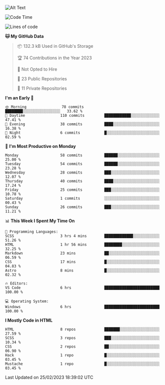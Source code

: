 ![Alt Text](https://media0.giphy.com/media/H48YKEw3fXrcvIF2xE/200w.gif?cid=82a1493badypnrqv7no5k2m47eq0kdlkwed89qw5z8bd6g57&rid=200w.gif)

<!--START_SECTION:waka-->
![Code Time](http://img.shields.io/badge/Code%20Time-17%20hrs%208%20mins-blue)

![Lines of code](https://img.shields.io/badge/From%20Hello%20World%20I%27ve%20Written-424.2%20thousand%20lines%20of%20code-blue)

**🐱 My GitHub Data** 

> 📦 132.3 kB Used in GitHub's Storage 
 > 
> 🏆 74 Contributions in the Year 2023
 > 
> 🚫 Not Opted to Hire
 > 
> 📜 23 Public Repositories 
 > 
> 🔑 11 Private Repositories 
 > 
**I'm an Early 🐤** 

```text
🌞 Morning                78 commits          ████████░░░░░░░░░░░░░░░░░   33.62 % 
🌆 Daytime                110 commits         ████████████░░░░░░░░░░░░░   47.41 % 
🌃 Evening                38 commits          ████░░░░░░░░░░░░░░░░░░░░░   16.38 % 
🌙 Night                  6 commits           █░░░░░░░░░░░░░░░░░░░░░░░░   02.59 % 
```
📅 **I'm Most Productive on Monday** 

```text
Monday                   58 commits          ██████░░░░░░░░░░░░░░░░░░░   25.00 % 
Tuesday                  54 commits          ██████░░░░░░░░░░░░░░░░░░░   23.28 % 
Wednesday                28 commits          ███░░░░░░░░░░░░░░░░░░░░░░   12.07 % 
Thursday                 40 commits          ████░░░░░░░░░░░░░░░░░░░░░   17.24 % 
Friday                   25 commits          ███░░░░░░░░░░░░░░░░░░░░░░   10.78 % 
Saturday                 1 commits           ░░░░░░░░░░░░░░░░░░░░░░░░░   00.43 % 
Sunday                   26 commits          ███░░░░░░░░░░░░░░░░░░░░░░   11.21 % 
```


📊 **This Week I Spent My Time On** 

```text
💬 Programming Languages: 
SCSS                     3 hrs 4 mins        █████████████░░░░░░░░░░░░   51.26 % 
HTML                     1 hr 56 mins        ████████░░░░░░░░░░░░░░░░░   32.25 % 
Markdown                 23 mins             ██░░░░░░░░░░░░░░░░░░░░░░░   06.59 % 
CSS                      17 mins             █░░░░░░░░░░░░░░░░░░░░░░░░   04.83 % 
Astro                    8 mins              █░░░░░░░░░░░░░░░░░░░░░░░░   02.32 % 

🔥 Editors: 
VS Code                  6 hrs               █████████████████████████   100.00 % 

💻 Operating System: 
Windows                  6 hrs               █████████████████████████   100.00 % 
```

**I Mostly Code in HTML** 

```text
HTML                     8 repos             ███████░░░░░░░░░░░░░░░░░░   27.59 % 
SCSS                     3 repos             ███░░░░░░░░░░░░░░░░░░░░░░   10.34 % 
CSS                      2 repos             ██░░░░░░░░░░░░░░░░░░░░░░░   06.90 % 
Hack                     1 repo              █░░░░░░░░░░░░░░░░░░░░░░░░   03.45 % 
Mustache                 1 repo              █░░░░░░░░░░░░░░░░░░░░░░░░   03.45 % 
```




 Last Updated on 25/02/2023 18:39:02 UTC
<!--END_SECTION:waka-->
